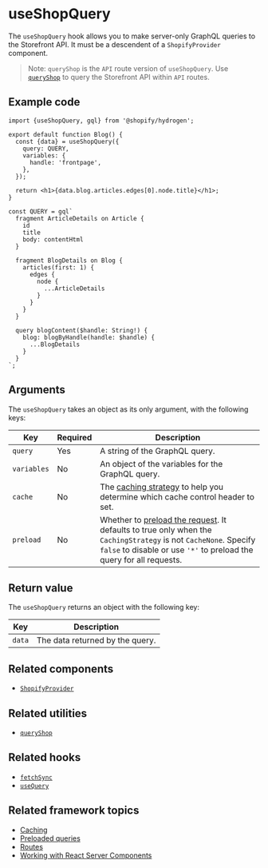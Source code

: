 # useShopQuery


The `useShopQuery` hook allows you to make server-only GraphQL queries to the Storefront API. It must be a descendent of a `ShopifyProvider` component.

> Note:
> `queryShop` is the `API` route version of `useShopQuery`. Use [`queryShop`](/utilities/queryshop/) to query the Storefront API within `API` routes.

## Example code

```tsx
import {useShopQuery, gql} from '@shopify/hydrogen';

export default function Blog() {
  const {data} = useShopQuery({
    query: QUERY,
    variables: {
      handle: 'frontpage',
    },
  });

  return <h1>{data.blog.articles.edges[0].node.title}</h1>;
}

const QUERY = gql`
  fragment ArticleDetails on Article {
    id
    title
    body: contentHtml
  }

  fragment BlogDetails on Blog {
    articles(first: 1) {
      edges {
        node {
          ...ArticleDetails
        }
      }
    }
  }

  query blogContent($handle: String!) {
    blog: blogByHandle(handle: $handle) {
      ...BlogDetails
    }
  }
`;
```

## Arguments

The `useShopQuery` takes an object as its only argument, with the following keys:

| Key         | Required | Description                                                                                                                                                                                                                                                         |
| ----------- | -------- | ------------------------------------------------------------------------------------------------------------------------------------------------------------------------------------------------------------------------------------------------------------------- |
| `query`     | Yes      | A string of the GraphQL query.                                                                                                                                                                                                                                      |
| `variables` | No       | An object of the variables for the GraphQL query.                                                                                                                                                                                                                   |
| `cache`     | No       | The [caching strategy](https://shopify.dev/custom-storefronts/hydrogen/querying/cache#caching-strategies) to help you determine which cache control header to set.                                                                                                 |
| `preload`   | No       | Whether to [preload the request](https://shopify.dev/custom-storefronts/hydrogen/querying/preloaded-queries). It defaults to true only when the `CachingStrategy` is not `CacheNone`. Specify `false` to disable or use `'*'` to preload the query for all requests. |

## Return value

The `useShopQuery` returns an object with the following key:

| Key    | Description                     |
| ------ | ------------------------------- |
| `data` | The data returned by the query. |

## Related components

- [`ShopifyProvider`](/components/global/shopifyprovider/)

## Related utilities

- [`queryShop`](/utilities/queryshop/)

## Related hooks

- [`fetchSync`](/hooks/global/fetchsync/)
- [`useQuery`](/hooks/global/usequery/)

## Related framework topics

- [Caching](https://shopify.dev/custom-storefronts/hydrogen/querying/cache)
- [Preloaded queries](https://shopify.dev/custom-storefronts/hydrogen/querying/preloaded-queries)
- [Routes](https://shopify.dev/custom-storefronts/hydrogen/routing)
- [Working with React Server Components](https://shopify.dev/custom-storefronts/hydrogen/react-server-components/work-with-rsc)
